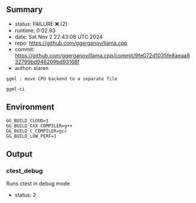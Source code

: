 ## Summary

- status:  FAILURE ❌ (2)
- runtime: 0:02.93
- date:    Sat Nov  2 22:43:08 UTC 2024
- repo:    https://github.com/ggerganov/llama.cpp
- commit:  https://github.com/ggerganov/llama.cpp/commit/9fe072d1035fe8aeaa832799bd946209bd93168f
- author:  slaren
```
ggml : move CPU backend to a separate file

ggml-ci
```

## Environment

```
GG_BUILD_CLOUD=1
GG_BUILD_CXX_COMPILER=g++
GG_BUILD_C_COMPILER=gcc
GG_BUILD_LOW_PERF=1
```

## Output

### ctest_debug

Runs ctest in debug mode
- status: 2
```

```

